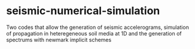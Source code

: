 # seismic-numerical-simulation
Two codes that allow the generation of seismic accelerograms, simulation of propagation in heteregeneous soil media at 1D and the generation of spectrums with newmark implicit schemes
